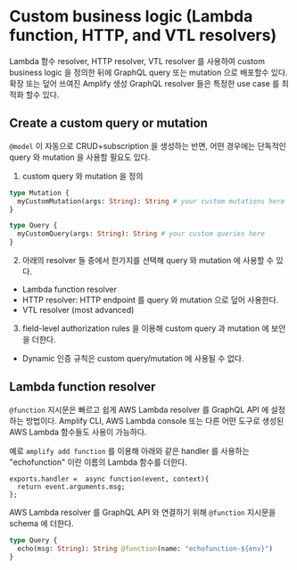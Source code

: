 # Custom business logic (Lambda function, HTTP, and VTL resolvers)

Lambda 함수 resolver, HTTP resolver, VTL resolver 를 사용하여 custom business logic 을 정의한 뒤에 GraphQL query 또는 mutation 으로 배포할수 있다.
확장 또는 덮어 쓰여진 Amplify 생성 GraphQL resolver 들은 특정한 use case 를 최적화 할수 있다.

## Create a custom query or mutation

`@model` 이 자동으로 CRUD+subscription 을 생성하는 반면, 어떤 경우에는 단독적인 query 와 mutation 을 사용할 필요도 있다.

1. custom query 와 mutation 을 정의

```graphql
type Mutation {
  myCustomMutation(args: String): String # your custom mutations here
}

type Query {
  myCustomQuery(args: String): String # your custom queries here
}
```

2. 아래의 resolver 들 중에서 한가지를 선택해 query 와 mutation 에 사용할 수 있다.

* Lambda function resolver
* HTTP resolver: HTTP endpoint 를 query 와 mutation 으로 덮어 사용한다.
* VTL resolver (most advanced)

3. field-level authorization rules 을 이용해 custom query 과 mutation 에 보안을 더한다.

* Dynamic 인증 규칙은 custom query/mutation 에 사용될 수 없다.

## Lambda function resolver

`@function` 지시문은 빠르고 쉽게 AWS Lambda resolver 를 GraphQL API 에 설정하는 방법이다.
Amplify CLI, AWS Lambda console 또는 다른 어떤 도구로 생성된 AWS Lambda 함수들도 사용이 가능하다.

예로 `amplify add function` 를 이용해 아래와 같은 handler 를 사용하는 "echofunction" 이란 이름의 Lambda 함수를 더한다.

```JS
exports.handler =  async function(event, context){
  return event.arguments.msg;
};
```

AWS Lambda resolver 를 GraphQL API 와 연결하기 위해 `@function` 지시문을 schema 에 더한다.

```graphql
type Query {
  echo(msg: String): String @function(name: "echofunction-${env}")
}
```

